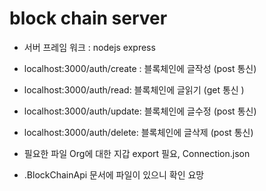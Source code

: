 # block chain server

- 서버 프레임 워크 : nodejs express

- localhost:3000/auth/create : 블록체인에 글작성 (post 통신)

- localhost:3000/auth/read: 블록체인에 글읽기 (get 통신 )

- localhost:3000/auth/update: 블록체인에 글수정 (post 통신)

- localhost:3000/auth/delete: 블록체인에 글삭제 (post 통신)

- 필요한 파일 Org에 대한 지갑 export 필요, Connection.json

- .BlockChainApi 문서에 파일이 있으니 확인 요망
